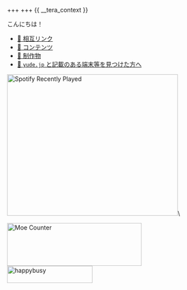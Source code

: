 +++
+++
{{ __tera_context }}

こんにちは！

- [💓 相互リンク](/mutual-links)
- [📓 コンテンツ](/contents)
- [💽 制作物](/works)
- [🔖 `yude.jp` と記載のある端末等を見つけた方へ](/found)

<img alt="Spotify Recently Played" src="https://spotify-recently-played-readme.vercel.app/api?user=yude1119&width=400" width="400" height="330" />\


<img alt="Moe Counter" src="https://moe-counter.yude.jp/get/@:yude" width="315" height="100" />
<img alt="happybusy" src="/images/busy_banner.webp" width="200" height="40" />
